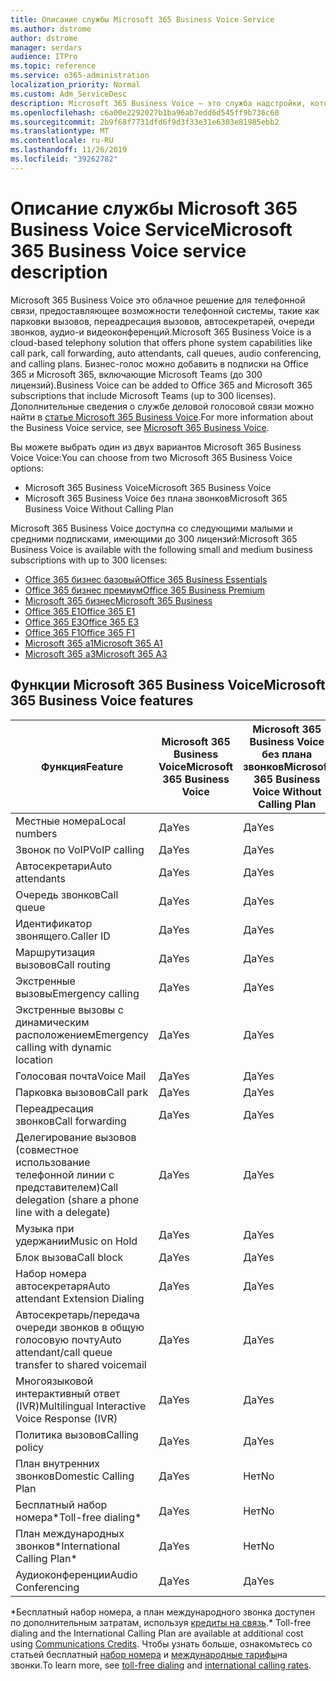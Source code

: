 ```yaml
---
title: Описание службы Microsoft 365 Business Voice Service
ms.author: dstrome
author: dstrome
manager: serdars
audience: ITPro
ms.topic: reference
ms.service: o365-administration
localization_priority: Normal
ms.custom: Adm_ServiceDesc
description: Microsoft 365 Business Voice — это служба надстройки, которая позволяет использовать Microsoft Teams для звонков по телефону. Это сочетает телефонную систему, план для местных звонков, SMS и голосовые конференции.
ms.openlocfilehash: c6a00e2292027b1ba96ab7edd6d545ff9b736c60
ms.sourcegitcommit: 2b9f68f7731dfd6f9d3f33e31e6303e81985ebb2
ms.translationtype: MT
ms.contentlocale: ru-RU
ms.lasthandoff: 11/26/2019
ms.locfileid: "39262782"
---
```

# <a name="microsoft-365-business-voice-service-description"></a><span data-ttu-id="3cde9-104">Описание службы Microsoft 365 Business Voice Service</span><span class="sxs-lookup"><span data-stu-id="3cde9-104">Microsoft 365 Business Voice service description</span></span>

<span data-ttu-id="3cde9-105">Microsoft 365 Business Voice это облачное решение для телефонной связи, предоставляющее возможности телефонной системы, такие как парковки вызовов, переадресация вызовов, автосекретарей, очереди звонков, аудио-и видеоконференций.</span><span class="sxs-lookup"><span data-stu-id="3cde9-105">Microsoft 365 Business Voice is a cloud-based telephony solution that offers phone system capabilities like call park, call forwarding, auto attendants, call queues, audio conferencing, and calling plans.</span></span> <span data-ttu-id="3cde9-106">Бизнес-голос можно добавить в подписки на Office 365 и Microsoft 365, включающие Microsoft Teams (до 300 лицензий).</span><span class="sxs-lookup"><span data-stu-id="3cde9-106">Business Voice can be added to Office 365 and Microsoft 365 subscriptions that include Microsoft Teams (up to 300 licenses).</span></span> <span data-ttu-id="3cde9-107">Дополнительные сведения о службе деловой голосовой связи можно найти в [статье Microsoft 365 Business Voice](https://docs.microsoft.com/MicrosoftTeams/business-voice/whats-business-voice).</span><span class="sxs-lookup"><span data-stu-id="3cde9-107">For more information about the Business Voice service, see [Microsoft 365 Business Voice](https://docs.microsoft.com/MicrosoftTeams/business-voice/whats-business-voice).</span></span>

<span data-ttu-id="3cde9-108">Вы можете выбрать один из двух вариантов Microsoft 365 Business Voice Voice:</span><span class="sxs-lookup"><span data-stu-id="3cde9-108">You can choose from two Microsoft 365 Business Voice options:</span></span>

- <span data-ttu-id="3cde9-109">Microsoft 365 Business Voice</span><span class="sxs-lookup"><span data-stu-id="3cde9-109">Microsoft 365 Business Voice</span></span>
- <span data-ttu-id="3cde9-110">Microsoft 365 Business Voice без плана звонков</span><span class="sxs-lookup"><span data-stu-id="3cde9-110">Microsoft 365 Business Voice Without Calling Plan</span></span>

<span data-ttu-id="3cde9-111">Microsoft 365 Business Voice доступна со следующими малыми и средними подписками, имеющими до 300 лицензий:</span><span class="sxs-lookup"><span data-stu-id="3cde9-111">Microsoft 365 Business Voice is available with the following small and medium business subscriptions with up to 300 licenses:</span></span>

- [<span data-ttu-id="3cde9-112">Office 365 бизнес базовый</span><span class="sxs-lookup"><span data-stu-id="3cde9-112">Office 365 Business Essentials</span></span>](office-365-platform-service-description/office-365-platform-service-description.md)
- [<span data-ttu-id="3cde9-113">Office 365 бизнес премиум</span><span class="sxs-lookup"><span data-stu-id="3cde9-113">Office 365 Business Premium</span></span>](office-365-platform-service-description/office-365-platform-service-description.md)
- [<span data-ttu-id="3cde9-114">Microsoft 365 бизнес</span><span class="sxs-lookup"><span data-stu-id="3cde9-114">Microsoft 365 Business</span></span>](microsoft-365-business-service-description.md)
- [<span data-ttu-id="3cde9-115">Office 365 E1</span><span class="sxs-lookup"><span data-stu-id="3cde9-115">Office 365 E1</span></span>](https://www.microsoft.com/en-us/microsoft-365/business/office-365-enterprise-e1-business-software?activetab=pivot%3aoverviewtab)
- [<span data-ttu-id="3cde9-116">Office 365 E3</span><span class="sxs-lookup"><span data-stu-id="3cde9-116">Office 365 E3</span></span>](https://www.microsoft.com/en-us/microsoft-365/business/office-365-enterprise-e3-business-software?activetab=pivot%3aoverviewtab)
- [<span data-ttu-id="3cde9-117">Office 365 F1</span><span class="sxs-lookup"><span data-stu-id="3cde9-117">Office 365 F1</span></span>](https://www.microsoft.com/en-us/microsoft-365/business/office-365-f1?activetab=pivot%3aoverviewtab)
- [<span data-ttu-id="3cde9-118">Microsoft 365 a1</span><span class="sxs-lookup"><span data-stu-id="3cde9-118">Microsoft 365 A1</span></span>](https://www.microsoft.com/en-us/microsoft-365/academic/compare-office-365-education-plans?activetab=tab:primaryr1)
- [<span data-ttu-id="3cde9-119">Microsoft 365 a3</span><span class="sxs-lookup"><span data-stu-id="3cde9-119">Microsoft 365 A3</span></span>](https://www.microsoft.com/en-us/microsoft-365/academic/compare-office-365-education-plans?activetab=tab:primaryr1)

## <a name="microsoft-365-business-voice-features"></a><span data-ttu-id="3cde9-120">Функции Microsoft 365 Business Voice</span><span class="sxs-lookup"><span data-stu-id="3cde9-120">Microsoft 365 Business Voice features</span></span>

| <span data-ttu-id="3cde9-121">**Функция**</span><span class="sxs-lookup"><span data-stu-id="3cde9-121">**Feature**</span></span>                                            | <span data-ttu-id="3cde9-122">**Microsoft 365 Business Voice**</span><span class="sxs-lookup"><span data-stu-id="3cde9-122">**Microsoft 365 Business Voice**</span></span> | <span data-ttu-id="3cde9-123">**Microsoft 365 Business Voice без плана звонков**</span><span class="sxs-lookup"><span data-stu-id="3cde9-123">**Microsoft 365 Business Voice Without Calling Plan**</span></span> |
|--------------------------------------------------------|----------------------------------|-------------------------------------------------------|
| <span data-ttu-id="3cde9-124">Местные номера</span><span class="sxs-lookup"><span data-stu-id="3cde9-124">Local numbers</span></span>                                          | <span data-ttu-id="3cde9-125">Да</span><span class="sxs-lookup"><span data-stu-id="3cde9-125">Yes</span></span>                              | <span data-ttu-id="3cde9-126">Да</span><span class="sxs-lookup"><span data-stu-id="3cde9-126">Yes</span></span>                                                   |
| <span data-ttu-id="3cde9-127">Звонок по VoIP</span><span class="sxs-lookup"><span data-stu-id="3cde9-127">VoIP calling</span></span>                                           | <span data-ttu-id="3cde9-128">Да</span><span class="sxs-lookup"><span data-stu-id="3cde9-128">Yes</span></span>                              | <span data-ttu-id="3cde9-129">Да</span><span class="sxs-lookup"><span data-stu-id="3cde9-129">Yes</span></span>                                                   |
| <span data-ttu-id="3cde9-130">Автосекретари</span><span class="sxs-lookup"><span data-stu-id="3cde9-130">Auto attendants</span></span>                                        | <span data-ttu-id="3cde9-131">Да</span><span class="sxs-lookup"><span data-stu-id="3cde9-131">Yes</span></span>                              | <span data-ttu-id="3cde9-132">Да</span><span class="sxs-lookup"><span data-stu-id="3cde9-132">Yes</span></span>                                                   |
| <span data-ttu-id="3cde9-133">Очередь звонков</span><span class="sxs-lookup"><span data-stu-id="3cde9-133">Call queue</span></span>                                             | <span data-ttu-id="3cde9-134">Да</span><span class="sxs-lookup"><span data-stu-id="3cde9-134">Yes</span></span>                              | <span data-ttu-id="3cde9-135">Да</span><span class="sxs-lookup"><span data-stu-id="3cde9-135">Yes</span></span>                                                   |
| <span data-ttu-id="3cde9-136">Идентификатор звонящего.</span><span class="sxs-lookup"><span data-stu-id="3cde9-136">Caller ID</span></span>                                              | <span data-ttu-id="3cde9-137">Да</span><span class="sxs-lookup"><span data-stu-id="3cde9-137">Yes</span></span>                              | <span data-ttu-id="3cde9-138">Да</span><span class="sxs-lookup"><span data-stu-id="3cde9-138">Yes</span></span>                                                   |
| <span data-ttu-id="3cde9-139">Маршрутизация вызовов</span><span class="sxs-lookup"><span data-stu-id="3cde9-139">Call routing</span></span>                                           | <span data-ttu-id="3cde9-140">Да</span><span class="sxs-lookup"><span data-stu-id="3cde9-140">Yes</span></span>                              | <span data-ttu-id="3cde9-141">Да</span><span class="sxs-lookup"><span data-stu-id="3cde9-141">Yes</span></span>                                                   |
| <span data-ttu-id="3cde9-142">Экстренные вызовы</span><span class="sxs-lookup"><span data-stu-id="3cde9-142">Emergency calling</span></span>                                      | <span data-ttu-id="3cde9-143">Да</span><span class="sxs-lookup"><span data-stu-id="3cde9-143">Yes</span></span>                              | <span data-ttu-id="3cde9-144">Да</span><span class="sxs-lookup"><span data-stu-id="3cde9-144">Yes</span></span>                                                   |
| <span data-ttu-id="3cde9-145">Экстренные вызовы с динамическим расположением</span><span class="sxs-lookup"><span data-stu-id="3cde9-145">Emergency calling with dynamic location</span></span>                | <span data-ttu-id="3cde9-146">Да</span><span class="sxs-lookup"><span data-stu-id="3cde9-146">Yes</span></span>                              | <span data-ttu-id="3cde9-147">Да</span><span class="sxs-lookup"><span data-stu-id="3cde9-147">Yes</span></span>                                                   |
| <span data-ttu-id="3cde9-148">Голосовая почта</span><span class="sxs-lookup"><span data-stu-id="3cde9-148">Voice Mail</span></span>                                             | <span data-ttu-id="3cde9-149">Да</span><span class="sxs-lookup"><span data-stu-id="3cde9-149">Yes</span></span>                              | <span data-ttu-id="3cde9-150">Да</span><span class="sxs-lookup"><span data-stu-id="3cde9-150">Yes</span></span>                                                   |
| <span data-ttu-id="3cde9-151">Парковка вызовов</span><span class="sxs-lookup"><span data-stu-id="3cde9-151">Call park</span></span>                                              | <span data-ttu-id="3cde9-152">Да</span><span class="sxs-lookup"><span data-stu-id="3cde9-152">Yes</span></span>                              | <span data-ttu-id="3cde9-153">Да</span><span class="sxs-lookup"><span data-stu-id="3cde9-153">Yes</span></span>                                                   |
| <span data-ttu-id="3cde9-154">Переадресация звонков</span><span class="sxs-lookup"><span data-stu-id="3cde9-154">Call forwarding</span></span>                                        | <span data-ttu-id="3cde9-155">Да</span><span class="sxs-lookup"><span data-stu-id="3cde9-155">Yes</span></span>                              | <span data-ttu-id="3cde9-156">Да</span><span class="sxs-lookup"><span data-stu-id="3cde9-156">Yes</span></span>                                                   |
| <span data-ttu-id="3cde9-157">Делегирование вызовов (совместное использование телефонной линии с представителем)</span><span class="sxs-lookup"><span data-stu-id="3cde9-157">Call delegation (share a phone line with a delegate)</span></span>   | <span data-ttu-id="3cde9-158">Да</span><span class="sxs-lookup"><span data-stu-id="3cde9-158">Yes</span></span>                              | <span data-ttu-id="3cde9-159">Да</span><span class="sxs-lookup"><span data-stu-id="3cde9-159">Yes</span></span>                                                   |
| <span data-ttu-id="3cde9-160">Музыка при удержании</span><span class="sxs-lookup"><span data-stu-id="3cde9-160">Music on Hold</span></span>                                          | <span data-ttu-id="3cde9-161">Да</span><span class="sxs-lookup"><span data-stu-id="3cde9-161">Yes</span></span>                              | <span data-ttu-id="3cde9-162">Да</span><span class="sxs-lookup"><span data-stu-id="3cde9-162">Yes</span></span>                                                   |
| <span data-ttu-id="3cde9-163">Блок вызова</span><span class="sxs-lookup"><span data-stu-id="3cde9-163">Call block</span></span>                                             | <span data-ttu-id="3cde9-164">Да</span><span class="sxs-lookup"><span data-stu-id="3cde9-164">Yes</span></span>                              | <span data-ttu-id="3cde9-165">Да</span><span class="sxs-lookup"><span data-stu-id="3cde9-165">Yes</span></span>                                                   |
| <span data-ttu-id="3cde9-166">Набор номера автосекретаря</span><span class="sxs-lookup"><span data-stu-id="3cde9-166">Auto attendant Extension Dialing</span></span>                       | <span data-ttu-id="3cde9-167">Да</span><span class="sxs-lookup"><span data-stu-id="3cde9-167">Yes</span></span>                              | <span data-ttu-id="3cde9-168">Да</span><span class="sxs-lookup"><span data-stu-id="3cde9-168">Yes</span></span>                                                   |
| <span data-ttu-id="3cde9-169">Автосекретарь/передача очереди звонков в общую голосовую почту</span><span class="sxs-lookup"><span data-stu-id="3cde9-169">Auto attendant/call queue transfer to shared voicemail</span></span> | <span data-ttu-id="3cde9-170">Да</span><span class="sxs-lookup"><span data-stu-id="3cde9-170">Yes</span></span>                              | <span data-ttu-id="3cde9-171">Да</span><span class="sxs-lookup"><span data-stu-id="3cde9-171">Yes</span></span>                                                   |
| <span data-ttu-id="3cde9-172">Многоязыковой интерактивный ответ (IVR)</span><span class="sxs-lookup"><span data-stu-id="3cde9-172">Multilingual Interactive Voice Response (IVR)</span></span>          | <span data-ttu-id="3cde9-173">Да</span><span class="sxs-lookup"><span data-stu-id="3cde9-173">Yes</span></span>                              | <span data-ttu-id="3cde9-174">Да</span><span class="sxs-lookup"><span data-stu-id="3cde9-174">Yes</span></span>                                                   |
| <span data-ttu-id="3cde9-175">Политика вызовов</span><span class="sxs-lookup"><span data-stu-id="3cde9-175">Calling policy</span></span>                                         | <span data-ttu-id="3cde9-176">Да</span><span class="sxs-lookup"><span data-stu-id="3cde9-176">Yes</span></span>                              | <span data-ttu-id="3cde9-177">Да</span><span class="sxs-lookup"><span data-stu-id="3cde9-177">Yes</span></span>                                                   |
| <span data-ttu-id="3cde9-178">План внутренних звонков</span><span class="sxs-lookup"><span data-stu-id="3cde9-178">Domestic Calling Plan</span></span>                                  | <span data-ttu-id="3cde9-179">Да</span><span class="sxs-lookup"><span data-stu-id="3cde9-179">Yes</span></span>                              | <span data-ttu-id="3cde9-180">Нет</span><span class="sxs-lookup"><span data-stu-id="3cde9-180">No</span></span>                                                    |
| <span data-ttu-id="3cde9-181">Бесплатный набор номера\*</span><span class="sxs-lookup"><span data-stu-id="3cde9-181">Toll-free dialing\*</span></span>                                    | <span data-ttu-id="3cde9-182">Да</span><span class="sxs-lookup"><span data-stu-id="3cde9-182">Yes</span></span>                              | <span data-ttu-id="3cde9-183">Нет</span><span class="sxs-lookup"><span data-stu-id="3cde9-183">No</span></span>                                                    |
| <span data-ttu-id="3cde9-184">План международных звонков\*</span><span class="sxs-lookup"><span data-stu-id="3cde9-184">International Calling Plan\*</span></span>                           | <span data-ttu-id="3cde9-185">Да</span><span class="sxs-lookup"><span data-stu-id="3cde9-185">Yes</span></span>                              | <span data-ttu-id="3cde9-186">Нет</span><span class="sxs-lookup"><span data-stu-id="3cde9-186">No</span></span>                                                    |
| <span data-ttu-id="3cde9-187">Аудиоконференции</span><span class="sxs-lookup"><span data-stu-id="3cde9-187">Audio Conferencing</span></span>                                     | <span data-ttu-id="3cde9-188">Да</span><span class="sxs-lookup"><span data-stu-id="3cde9-188">Yes</span></span>                              | <span data-ttu-id="3cde9-189">Да</span><span class="sxs-lookup"><span data-stu-id="3cde9-189">Yes</span></span>                                                   |
 
<span data-ttu-id="3cde9-190">\*Бесплатный набор номера, а план международного звонка доступен по дополнительным затратам, используя [кредиты на связь](https://docs.microsoft.com/microsoftteams/what-are-communications-credits).</span><span class="sxs-lookup"><span data-stu-id="3cde9-190">\* Toll-free dialing and the International Calling Plan are available at additional cost using [Communications Credits](https://docs.microsoft.com/microsoftteams/what-are-communications-credits).</span></span> <span data-ttu-id="3cde9-191">Чтобы узнать больше, ознакомьтесь со статьей бесплатный [набор номера](https://docs.microsoft.com/microsoftteams/toll-free-dialing-limitations-and-restrictions) и [международные тарифы](https://products.office.com/microsoft-teams/online-meeting-solutions#Rates)на звонки.</span><span class="sxs-lookup"><span data-stu-id="3cde9-191">To learn more, see [toll-free dialing](https://docs.microsoft.com/microsoftteams/toll-free-dialing-limitations-and-restrictions) and [international calling rates](https://products.office.com/microsoft-teams/online-meeting-solutions#Rates).</span></span>
